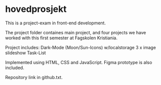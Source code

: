 # hovedprosjekt

This is a project-exam in front-end development. 

The project folder containes main project, and four projects we have worked with this first semester at Fagskolen Kristiania. 

Project includes:
  Dark-Mode (Moon/Sun-Icons) w/localstorage
  3 x image slideshow
  Task-List
  
Implemented using HTML, CSS and JavaScript. Figma prototype is also included.

Repository link in github.txt.
